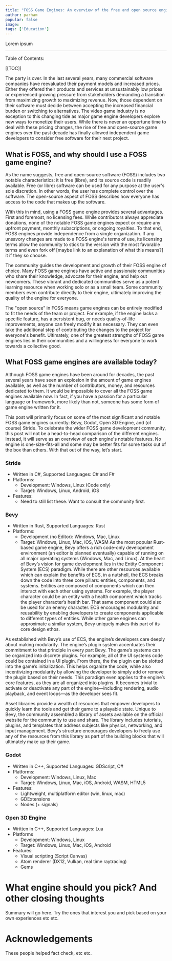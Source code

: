 ```yaml
---
title: "FOSS Game Engines: An overview of the free and open source engine community"
author: parham
popular: false
image: 
tags: ['Education']
---
```


Lorem ipsum

---

Table of Contents:

[[TOC]]

The party is over. In the last several years, many commercial software companies have reevaluated their payment models and increased prices. Either they offered their products and services at unsustainably low prices or experienced growing pressure from stakeholders demanding a transition from maximizing growth to maximizing revenue. Now, those dependent on their software must decide between accepting the increased financial burden or switching to alternatives. The video game industry is no exception to this changing tide as major game engine developers explore new ways to monetize their users. While there is never an opportune time to deal with these pricing changes, the rise of free and open-source game engines over the past decade has finally allowed independent game developers to consider free software for their next project.

## What is FOSS, and why should I use a FOSS game engine?

As the name suggests, free and open-source software (FOSS) includes two notable characteristics: it is free (libre), and its source code is readily available. Free (or libre) software can be used for any purpose at the user's sole discretion. In other words, the user has complete control over the software. The open-source aspect of FOSS describes how everyone has access to the code that makes up the software.

With this in mind, using a FOSS game engine provides several advantages. First and foremost, no licensing fees. While contributors always appreciate donations, none of the notable FOSS game engines expect or require any upfront payment, monthly subscriptions, or ongoing royalties. To that end, FOSS engines provide independence from a single organization. If any unsavory changes are made to a FOSS engine's terms of use, its licensing terms allow the community to stick to the version with the most favorable terms and even fork off [maybe link to an explanation of what this means?] it if they so choose.

The community guides the development and growth of their FOSS engine of choice. Many FOSS game engines have active and passionate communities who share their knowledge, advocate for their engine, and help out newcomers. These vibrant and dedicated communities serve as a potent learning resource when working solo or as a small team. Some community members even contribute directly to their engine, ultimately improving the quality of the engine for everyone.

The "open source" in FOSS means game engines can be entirely modified to fit the needs of the team or project. For example, if the engine lacks a specific feature, has a persistent bug, or needs quality-of-life improvements, anyone can freely modify it as necessary. They can even take the additional step of contributing the changes to the project for everyone's benefit. Ultimately, one of the greatest strengths of FOSS game engines lies in their communities and a willingness for everyone to work towards a collective good.

## What FOSS game engines are available today?

Although FOSS game engines have been around for decades, the past several years have seen an explosion in the amount of game engines available, as well as the number of contributors, money, and resources dedicated to them. It would be impossible to cover all the FOSS game engines available now. In fact, if you have a passion for a particular language or framework, more likely than not, someone has some form of game engine written for it.

This post will primarily focus on some of the most significant and notable FOSS game engines currently: Bevy, Godot, Open 3D Engine, and (of course) Stride. To celebrate the wider FOSS game development community, this post will not be a head-to-head comparison of the different engines. Instead, it will serve as an overview of each engine's notable features. No engine is one-size-fits-all and some may be better fits for some tasks out of the box than others. With that out of the way, let’s start.


### Stride 
* Written in C#, Supported Languages: C# and F#
* Platforms:
    * Development: Windows, Linux (Code only)
    * Target: Windows, Linux, Android, iOS
* Features:
    * Need to still list these. Want to consult the community first.

### Bevy
* Written in Rust, Supported Languages: Rust
* Platforms:
    * Development (no Editor): Windows, Mac, Linux
    * Target: Windows, Linux, Mac, iOS, WASM
As the most popular Rust-based game engine, Bevy offers a rich code-only development environment (an editor is planned eventually) capable of running on all major operating systems (Windows, Mac, and Linux). At the heart of Bevy’s vision for game development lies in the Entity Component System (ECS) paradigm. While there are other resources available which can explain the benefits of ECS, in a nutshell, the ECS breaks down the code into three core pillars: entities, components, and systems. Entities are composed of components which can then interact with each other using systems. For example, the player character could be an entity with a health component which tracks the player character’s health bar. That same component could also be used for an enemy character. ECS encourages modularity and reusability by enabling developers to create components applicable to different types of entities. While other game engines can approximate a similar system, Bevy uniquely makes this part of its core design ethos.

As established with Bevy’s use of ECS, the engine’s developers care deeply about making modularity. The engine’s plugin system accentuates their commitment to that principle in every part Bevy. The game’s systems can be organized into discrete plugins. For example, all of the UI systems code could be contained in a UI plugin. From there, the the plugin can be slotted into the game’s initialization. This helps organize the code, while also incentivizing modularity by allowing the developer to simply add or remove the plugin based on their needs. This paradigm even applies to the engine’s core features, as they are all organized into plugins. It becomes trivial to activate or deactivate any part of the engine—including rendering, audio playback, and event loops—as the developer sees fit.

Asset libraries provide a wealth of resources that empower developers to quickly learn the tools and get their game to a playable state. Unique to Bevy, the community assembled a library of assets available on the official website for the community to use and share. The library includes tutorials, plugins, and templates that address subjects like physics, networking, and input management. Bevy’s structure encourages developers to freely use any of the resources from this library as part of the building blocks that will ultimately make up their game.


### Godot
* Written in C++, Supported Languages: GDScript, C#
* Platforms:
    * Development: Windows, Linux, Mac
    * Target: Windows, Linux, Mac, iOS, Android, WASM, HTML5
* Features:
    * Lightweight, multiplatform editor (win, linux, mac)
    * GDExtensions
    * Nodes (+ signals)


### Open 3D Engine
* Written in C++, Supported Languages: Lua
* Platforms
    * Development: Windows, Linux
    * Target: Windows, Linux, Mac, iOS, Android
* Features:
    * Visual scripting (Script Canvas)
    * Atom renderer (DX12, Vulkan, real time raytracing)
    * Gems

# What engine should you pick? And other closing thoughts

Summary will go here. Try the ones that interest you and pick based on your own experiences etc etc.

# Acknowledgements

These people helped fact check, etc etc.